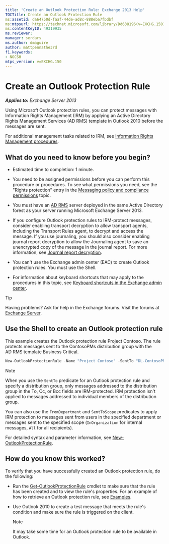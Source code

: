 ```yaml
---
title: 'Create an Outlook Protection Rule: Exchange 2013 Help'
TOCTitle: Create an Outlook Protection Rule
ms:assetid: da64750d-faaf-44de-ad8c-888eba7fbdbf
ms:mtpsurl: https://technet.microsoft.com/library/Dd638196(v=EXCHG.150)
ms:contentKeyID: 49319935
ms.reviewer: 
manager: serdars
ms.author: dmaguire
author: mattpennathe3rd
f1.keywords:
- NOCSH
mtps_version: v=EXCHG.150
---
```


# Create an Outlook Protection Rule

_**Applies to:** Exchange Server 2013_

Using Microsoft Outlook protection rules, you can protect messages with Information Rights Management (IRM) by applying an Active Directory Rights Management Services (AD RMS) template in Outlook 2010 before the messages are sent.

For additional management tasks related to IRM, see [Information Rights Management procedures](information-rights-management-procedures-exchange-2013-help.md).

## What do you need to know before you begin?

- Estimated time to completion: 1 minute.

- You need to be assigned permissions before you can perform this procedure or procedures. To see what permissions you need, see the "Rights protection" entry in the [Messaging policy and compliance permissions](messaging-policy-and-compliance-permissions-exchange-2013-help.md) topic.

- You must have an [AD RMS](https://docs.microsoft.com/previous-versions/windows/it-pro/windows-server-2012-R2-and-2012/hh831364(v=ws.11)x) server deployed in the same Active Directory forest as your server running Microsoft Exchange Server 2013.

- If you configure Outlook protection rules to IRM-protect messages, consider enabling transport decryption to allow transport agents, including the Transport Rules agent, to decrypt and access the message. If you use journaling, you should also consider enabling journal report decryption to allow the Journaling agent to save an unencrypted copy of the message in the journal report. For more information, see [Journal report decryption](journal-report-decryption-exchange-2013-help.md).

- You can't use the Exchange admin center (EAC) to create Outlook protection rules. You must use the Shell.

- For information about keyboard shortcuts that may apply to the procedures in this topic, see [Keyboard shortcuts in the Exchange admin center](keyboard-shortcuts-in-the-exchange-admin-center-2013-help.md).

> [!TIP]
> Having problems? Ask for help in the Exchange forums. Visit the forums at [Exchange Server](https://go.microsoft.com/fwlink/p/?linkid=60612).

## Use the Shell to create an Outlook protection rule

This example creates the Outlook protection rule Project Contoso. The rule protects messages sent to the ContosoPMs distribution group with the AD RMS template Business Critical.

```powershell
New-OutlookProtectionRule -Name "Project Contoso" -SentTo "DL-ContosoPMs@contoso.com" -ApplyRightsProtectionTemplate "Business Critical"
```

> [!NOTE]
> When you use the <CODE>SentTo</CODE> predicate for an Outlook protection rule and specify a distribution group, only messages addressed to the distribution group in the To, Cc, or Bcc fields are IRM-protected. IRM protection isn't applied to messages addressed to individual members of the distribution group.

You can also use the `FromDepartment` and `SentToScope` predicates to apply IRM protection to messages sent from users in the specified department or messages sent to the specified scope (`InOrganization` for internal messages, `All` for all recipients).

For detailed syntax and parameter information, see [New-OutlookProtectionRule](https://docs.microsoft.com/powershell/module/exchange/New-OutlookProtectionRule).

## How do you know this worked?

To verify that you have successfully created an Outlook protection rule, do the following:

- Run the [Get-OutlookProtectionRule](https://docs.microsoft.com/powershell/module/exchange/Get-OutlookProtectionRule) cmdlet to make sure that the rule has been created and to view the rule's properties. For an example of how to retrieve an Outlook protection rule, see [Examples](https://docs.microsoft.com/powershell/module/exchange/Get-OutlookProtectionRule#examples).

- Use Outlook 2010 to create a test message that meets the rule's condition and make sure the rule is triggered on the client.

    > [!NOTE]
    > It may take some time for an Outlook protection rule to be available in Outlook.
